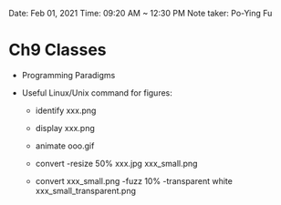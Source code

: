 Date: Feb 01, 2021
Time: 09:20 AM ~ 12:30 PM
Note taker: Po-Ying Fu

# Ch9 Classes

* Programming Paradigms

* Useful Linux/Unix command for figures:

	* identify xxx.png

	* display xxx.png

	* animate ooo.gif

	* convert -resize 50% xxx.jpg xxx_small.png

	* convert xxx_small.png -fuzz 10% -transparent white xxx_small_transparent.png

